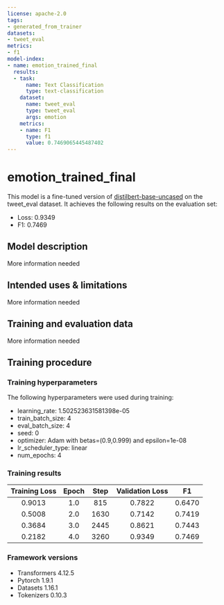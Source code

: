 ```yaml
---
license: apache-2.0
tags:
- generated_from_trainer
datasets:
- tweet_eval
metrics:
- f1
model-index:
- name: emotion_trained_final
  results:
  - task:
      name: Text Classification
      type: text-classification
    dataset:
      name: tweet_eval
      type: tweet_eval
      args: emotion
    metrics:
    - name: F1
      type: f1
      value: 0.7469065445487402
---
```


<!-- This model card has been generated automatically according to the information the Trainer had access to. You
should probably proofread and complete it, then remove this comment. -->

# emotion_trained_final

This model is a fine-tuned version of [distilbert-base-uncased](https://huggingface.co/distilbert-base-uncased) on the tweet_eval dataset.
It achieves the following results on the evaluation set:
- Loss: 0.9349
- F1: 0.7469

## Model description

More information needed

## Intended uses & limitations

More information needed

## Training and evaluation data

More information needed

## Training procedure

### Training hyperparameters

The following hyperparameters were used during training:
- learning_rate: 1.502523631581398e-05
- train_batch_size: 4
- eval_batch_size: 4
- seed: 0
- optimizer: Adam with betas=(0.9,0.999) and epsilon=1e-08
- lr_scheduler_type: linear
- num_epochs: 4

### Training results

| Training Loss | Epoch | Step | Validation Loss | F1     |
|:-------------:|:-----:|:----:|:---------------:|:------:|
| 0.9013        | 1.0   | 815  | 0.7822          | 0.6470 |
| 0.5008        | 2.0   | 1630 | 0.7142          | 0.7419 |
| 0.3684        | 3.0   | 2445 | 0.8621          | 0.7443 |
| 0.2182        | 4.0   | 3260 | 0.9349          | 0.7469 |


### Framework versions

- Transformers 4.12.5
- Pytorch 1.9.1
- Datasets 1.16.1
- Tokenizers 0.10.3
